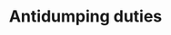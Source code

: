 ---
title: Antidumping duties
longTitle: 'Antidumping duties'
tags:
- gccommon
usedFor:
- "[[Anti-dumping]]"
---